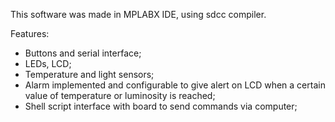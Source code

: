 This software was made in MPLABX IDE, using sdcc compiler.

Features:

- Buttons and serial interface;
- LEDs, LCD;
- Temperature and light sensors;
- Alarm implemented and configurable to give alert on LCD when a certain value
  of temperature or luminosity is reached;
- Shell script interface with board to send commands via computer;
